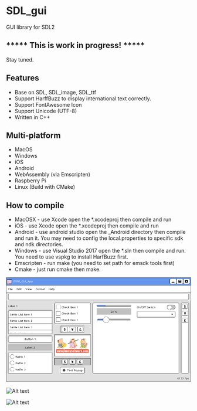 # SDL_gui
GUI library for SDL2

## ***** This is work in progress! *****
Stay tuned.

## Features
- Base on SDL, SDL_image, SDL_ttf
- Support HarffBuzz to display international text correctly.
- Support FontAwesome Icon
- Support Unicode (UTF-8)
- Written in C++

## Multi-platform
- MacOS
- Windows
- iOS
- Android
- WebAssembly (via Emscripten)
- Raspberry Pi
- Linux (Build with CMake)

## How to compile
- MacOSX - use Xcode open the *.xcodeproj then compile and run
- iOS - use Xcode open the *.xcodeproj then compile and run
- Android - use android studio open the _Android directory then compile and run it. You may need to config the local.properties to specific sdk and ndk directories.
- Windows - use Visual Studio 2017 open the *.sln then compile and run. You need to use vspkg to install HarfBuzz first.
- Emscripten - run make (you need to set path for emsdk tools first)
- Cmake - just run cmake then make.

![Alt text](/screenshot/frameless.png?raw=true)

![Alt text](/screenshot/screenshot_02.png?raw=true)

![Alt text](/screenshot/SDL_gui.png?raw=true)
